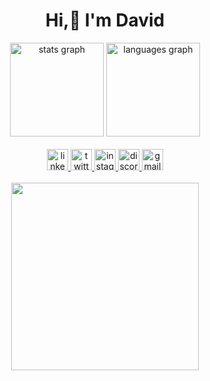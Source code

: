 <h1 align="center">Hi,👋 I'm David<br></h1>
  
</div><div align="center">
  <img src="https://github-readme-stats.vercel.app/api?username=DvzZDev&hide_title=false&hide_rank=false&show_icons=true&include_all_commits=true&count_private=true&disable_animations=false&theme=tokyonight&locale=en&hide_border=false" height="150" alt="stats graph"  />
  <img src="https://github-readme-stats.vercel.app/api/top-langs?username=DvzZDev&locale=en&hide_title=false&layout=compact&card_width=320&langs_count=5&theme=tokyonight&hide_border=false" height="150" alt="languages graph"  />
</div>

<br clear="both">


<div align="center">
  <a href="https://www.linkedin.com/in/david-esteban-garcia-bba029221/" target="_blank">
    <img src="https://img.shields.io/static/v1?message=LinkedIn&logo=linkedin&label=&color=0077B5&logoColor=white&labelColor=&style=flat" height="34" alt="linkedin logo"  />
  </a>
  <a href="https://twitter.com/_DvzZ_" target="_blank">
    <img src="https://img.shields.io/static/v1?message=Twitter&logo=twitter&label=&color=1DA1F2&logoColor=white&labelColor=&style=flat" height="34" alt="twitter logo"  />
  </a>
  <a href="https://www.instagram.com/dvz_z_z/" target="_blank">
    <img src="https://img.shields.io/static/v1?message=Instagram&logo=instagram&label=&color=E4405F&logoColor=white&labelColor=&style=flat" height="34" alt="instagram logo"  />
  </a>
  <a href="dvzz6998" target="_blank">
    <img src="https://img.shields.io/static/v1?message=Discord&logo=discord&label=&color=7289DA&logoColor=white&labelColor=&style=flat" height="34" alt="discord logo"  />
  </a>
  <a href="estebandavid578@gmail.com" target="_blank">
    <img src="https://img.shields.io/static/v1?message=Gmail&logo=gmail&label=&color=D14836&logoColor=white&labelColor=&style=flat" height="34" alt="gmail logo"  />
  </a>
</div>

<br clear="both">

<div align="center">
  <img height="300" src="https://media3.giphy.com/media/v1.Y2lkPTc5MGI3NjExcnZmczlnNGVrN2VsdHYyYThycnV6b2Z5d3A2dHkwZmpjY3FpMHlqdyZlcD12MV9pbnRlcm5hbF9naWZfYnlfaWQmY3Q9Zw/NTur7XlVDUdqM/giphy.gif"  />
</div>

###
